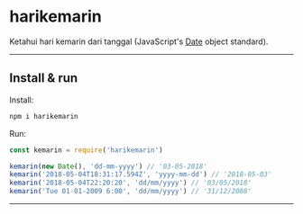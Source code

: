 # harikemarin

Ketahui hari kemarin dari tanggal (JavaScript's [Date](https://developer.mozilla.org/en-US/docs/Web/JavaScript/Reference/Global_Objects/Date) object standard).

---

## Install & run

Install:

```bash
npm i harikemarin
```

Run:

```js
const kemarin = require('harikemarin')

kemarin(new Date(), 'dd-mm-yyyy') // '03-05-2018'
kemarin('2018-05-04T18:31:17.594Z', 'yyyy-mm-dd') // '2018-05-03'
kemarin('2018-05-04T22:20:20', 'dd/mm/yyyy') // '03/05/2018'
kemarin('Tue 01-01-2009 6:00', 'dd/mm/yyyy') // '31/12/2008'
```
---
